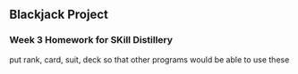 ## Blackjack Project

### Week 3 Homework for SKill Distillery

put rank, card, suit, deck so that other programs would be able to use these

